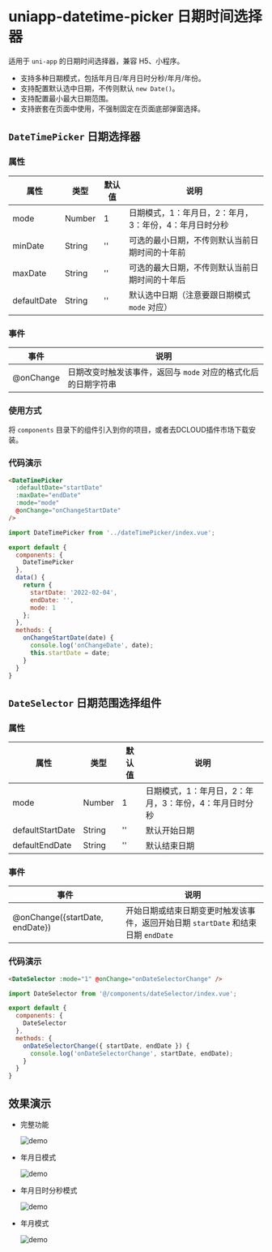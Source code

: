 # uniapp-datetime-picker 日期时间选择器

适用于 `uni-app` 的日期时间选择器，兼容 H5、小程序。

- 支持多种日期模式，包括年月日/年月日时分秒/年月/年份。
- 支持配置默认选中日期，不传则默认 `new Date()`。
- 支持配置最小最大日期范围。
- 支持嵌套在页面中使用，不强制固定在页面底部弹窗选择。

## `DateTimePicker` 日期选择器

### 属性

| 属性 | 类型 | 默认值 | 说明 |
| ---- | ---- | ---- | ---- |
| mode | Number | 1 | 日期模式，1：年月日，2：年月，3：年份，4：年月日时分秒 |
| minDate | String | '' | 可选的最小日期，不传则默认当前日期时间的十年前 |
| maxDate | String | '' | 可选的最大日期，不传则默认当前日期时间的十年后 |
| defaultDate | String | '' | 默认选中日期（注意要跟日期模式 `mode` 对应） |

### 事件
| 事件 | 说明 |
| ---- | ---- |
| @onChange | 日期改变时触发该事件，返回与 `mode` 对应的格式化后的日期字符串 |

### 使用方式

将 `components` 目录下的组件引入到你的项目，或者去DCLOUD插件市场下载安装。

### 代码演示

```html
<DateTimePicker
  :defaultDate="startDate"
  :maxDate="endDate"
  :mode="mode"
  @onChange="onChangeStartDate"
/>
```

```js
import DateTimePicker from '../dateTimePicker/index.vue';

export default {
  components: {
    DateTimePicker
  },
  data() {
    return {
      startDate: '2022-02-04',
      endDate: '',
      mode: 1
    };
  },
  methods: {
    onChangeStartDate(date) {
      console.log('onChangeDate', date);
      this.startDate = date;
    }
  }
}
```


## `DateSelector` 日期范围选择组件

### 属性

| 属性 | 类型 | 默认值 | 说明 |
| ---- | ---- | ---- | ---- |
| mode | Number | 1 | 日期模式，1：年月日，2：年月，3：年份，4：年月日时分秒 |
| defaultStartDate | String | '' | 默认开始日期 |
| defaultEndDate | String | '' | 默认结束日期 |

### 事件

| 事件 | 说明 |
| ---- | ---- |
| @onChange({startDate, endDate}) | 开始日期或结束日期变更时触发该事件，返回开始日期 `startDate` 和结束日期 `endDate` |

### 代码演示

```html
<DateSelector :mode="1" @onChange="onDateSelectorChange" />
```

```js
import DateSelector from '@/components/dateSelector/index.vue';

export default {
  components: {
    DateSelector
  },
  methods: {
    onDateSelectorChange({ startDate, endDate }) {
      console.log('onDateSelectorChange', startDate, endDate);
    }
  }
}
```


## 效果演示

- 完整功能

  ![demo](/docs/imgs/demo.gif)


- 年月日模式

  ![demo](/docs/imgs/date.png)


- 年月日时分秒模式

  ![demo](/docs/imgs/datetime.png)


- 年月模式

  ![demo](/docs/imgs/monthRange.png)
